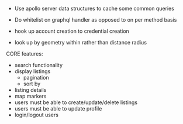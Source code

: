 - Use apollo server data structures to cache some common queries
- Do whitelist on graphql handler as opposed to on per method basis

- hook up account creation to credential creation
- look up by geometry within rather than distance radius

CORE features:
- search functionality
- display listings
  - pagination
  - sort by
- listing details
- map markers
- users must be able to create/update/delete listings
- users must be able to update profile
- login/logout users
